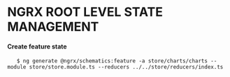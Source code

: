 # NGRX ROOT LEVEL STATE MANAGEMENT

#### Create feature state

```
   $ ng generate @ngrx/schematics:feature -a store/charts/charts --module store/store.module.ts --reducers ../../store/reducers/index.ts
```
